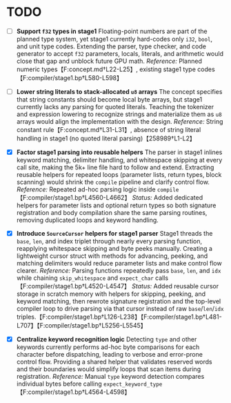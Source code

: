 # TODO

- [ ] **Support `f32` types in stage1**
  Floating-point numbers are part of the planned type system, yet stage1 currently hard-codes only `i32`, `bool`, and unit type codes. Extending the parser, type checker, and code generator to accept `f32` parameters, locals, literals, and arithmetic would close that gap and unblock future GPU math.
  *Reference:* Planned numeric types【F:concept.md†L22-L25】, existing stage1 type codes【F:compiler/stage1.bp†L580-L598】

- [ ] **Lower string literals to stack-allocated `u8` arrays**
  The concept specifies that string constants should become local byte arrays, but stage1 currently lacks any parsing for quoted literals. Teaching the tokenizer and expression lowering to recognize strings and materialize them as `u8` arrays would align the implementation with the design.
  *Reference:* String constant rule【F:concept.md†L31-L31】, absence of string literal handling in stage1 (no quoted literal parsing)【258989†L1-L2】

- [x] **Factor stage1 parsing into reusable helpers**
  The parser in stage1 inlines keyword matching, delimiter handling, and whitespace skipping at every call site, making the 5k+ line file hard to follow and extend. Extracting reusable helpers for repeated loops (parameter lists, return types, block scanning) would shrink the `compile` pipeline and clarify control flow.
  *Reference:* Repeated ad-hoc parsing logic inside `compile`【F:compiler/stage1.bp†L4560-L4662】
  *Status:* Added dedicated helpers for parameter lists and optional return types so both signature registration and body compilation share the same parsing routines, removing duplicated loops and keyword handling.

- [x] **Introduce `SourceCursor` helpers for stage1 parser**
  Stage1 threads the `base`, `len`, and index triplet through nearly every parsing function, reapplying whitespace skipping and byte peeks manually. Creating a lightweight cursor struct with methods for advancing, peeking, and matching delimiters would reduce parameter lists and make control flow clearer.
  *Reference:* Parsing functions repeatedly pass `base`, `len`, and `idx` while chaining `skip_whitespace` and `expect_char` calls【F:compiler/stage1.bp†L4520-L4547】
  *Status:* Added reusable cursor storage in scratch memory with helpers for skipping, peeking, and keyword matching, then rewrote signature registration and the top-level compiler loop to drive parsing via that cursor instead of raw `base`/`len`/`idx` triples.【F:compiler/stage1.bp†L126-L238】【F:compiler/stage1.bp†L481-L707】【F:compiler/stage1.bp†L5256-L5545】

- [x] **Centralize keyword recognition logic**
  Detecting `type` and other keywords currently performs ad-hoc byte comparisons for each character before dispatching, leading to verbose and error-prone control flow. Providing a shared helper that validates reserved words and their boundaries would simplify loops that scan items during registration.
  *Reference:* Manual `type` keyword detection compares individual bytes before calling `expect_keyword_type`【F:compiler/stage1.bp†L4564-L4598】
